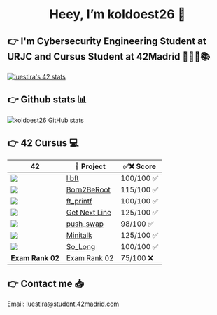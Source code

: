 <h1 align="center"> Heey, I’m koldoest26 🏒 </h1>

## 👉 I'm Cybersecurity Engineering Student at URJC and Cursus Student at 42Madrid 👨🏻‍💻📚 

<a href="https://github.com/oakoudad/badge42"><img src="https://badge.mediaplus.ma/colorfulwaves/luestira?1337Badge=off&UM6P=off" alt="luestira's 42 stats" /></a>

## 👉 Github stats 📊

![koldoest26 GitHub stats](https://github-readme-stats.vercel.app/api?username=koldoest26&show_icons=true&theme=cobalt)

## 👉 42 Cursus 💻

| 42 | 📃 Project | ✅❌ Score |
|---|---|---|
<img src="https://github.com/ayogun/42-project-badges/blob/main/badges/libfte.png?raw=true"/> | <a href="https://github.com/koldoest26/42_Libft">libft</a> | 100/100 ✅ 
<img src="https://github.com/ayogun/42-project-badges/raw/main/badges/born2berootm.png"/> | <a href="https://github.com/koldoest26/42_Born2BeRoot/">Born2BeRoot</a> | 115/100 ✅
<img src="https://github.com/ayogun/42-project-badges/raw/main/badges/ft_printfe.png"/> | <a href="https://github.com/koldoest26/42_ft_printft">ft_printf</a> | 100/100 ✅
<img src="https://github.com/ayogun/42-project-badges/raw/main/badges/get_next_linem.png"/> | <a href="https://github.com/koldoest26/42_Get_Next_Line">Get Next Line</a> | 125/100 ✅
<img src="https://github.com/ayogun/42-project-badges/raw/main/badges/push_swape.png"/> | <a href="https://github.com/koldoest26/42_Push-Swap">push_swap</a> | 98/100 ✅
<img src="https://raw.githubusercontent.com/ayogun/42-project-badges/refs/heads/main/badges/minitalkm.png"/> | <a href="https://github.com/koldoest26/42_Minitalk">Minitalk</a> | 125/100 ✅
<img src="https://raw.githubusercontent.com/ayogun/42-project-badges/refs/heads/main/badges/so_longe.png"/> | <a href="https://github.com/koldoest26/42_So-Long">So_Long</a>| 100/100 ✅
<b> Exam Rank 02 | Exam Rank 02| 75/100 ❌



## 👉 Contact me 📥

Email: luestira@student.42madrid.com
</a>
